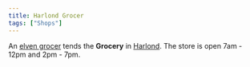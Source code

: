 ```yaml
---
title: Harlond Grocer
tags: ["Shops"]
---
```

An [elven grocer](elven_grocer "wikilink") tends the **Grocery** in
[Harlond](Harlond "wikilink"). The store is open 7am - 12pm and 2pm -
7pm.
